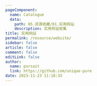 ```yaml
---
pageComponent: 
  name: Catalogue
  data: 
    path: 05.资源收藏/01.实用网站
    description: 实用网站收集
title: 实用网站
permalink: /resource/website/
sidebar: false
article: false
comment: false
editLink: false
author: 
  name: pursuit
  link: https://github.com/unique-pure
date: 2023-11-23 11:18:33
---
```

